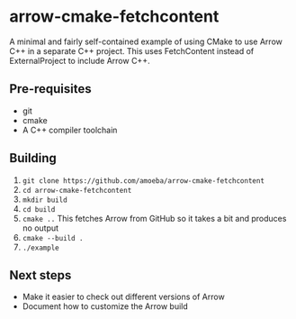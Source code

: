 # arrow-cmake-fetchcontent

A minimal and fairly self-contained example of using CMake to use Arrow C++ in a
separate C++ project. This uses FetchContent instead of ExternalProject to
include Arrow C++.

## Pre-requisites

- git
- cmake
- A C++ compiler toolchain

## Building

1. `git clone https://github.com/amoeba/arrow-cmake-fetchcontent`
2. `cd arrow-cmake-fetchcontent`
3. `mkdir build`
4. `cd build`
5. `cmake ..` 
   This fetches Arrow from GitHub so it takes a bit and produces no output
6. `cmake --build .`
7. `./example`

## Next steps

- Make it easier to check out different versions of Arrow
- Document how to customize the Arrow build
